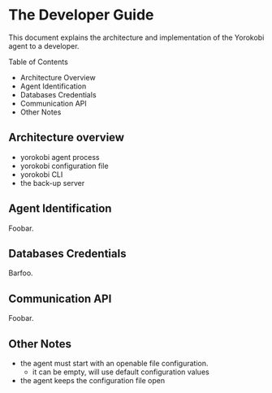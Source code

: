 # The Developer Guide

This document explains the architecture and implementation of the 
Yorokobi agent to a developer.

Table of Contents

* Architecture Overview
* Agent Identification
* Databases Credentials
* Communication API
* Other Notes

## Architecture overview

- yorokobi agent process
- yorokobi configuration file
- yorokobi CLI
- the back-up server

## Agent Identification

Foobar.

## Databases Credentials

Barfoo.

## Communication API

Foobar.

## Other Notes

- the agent must start with an openable file configuration.
    - it can be empty, will use default configuration values
- the agent keeps the configuration file open

